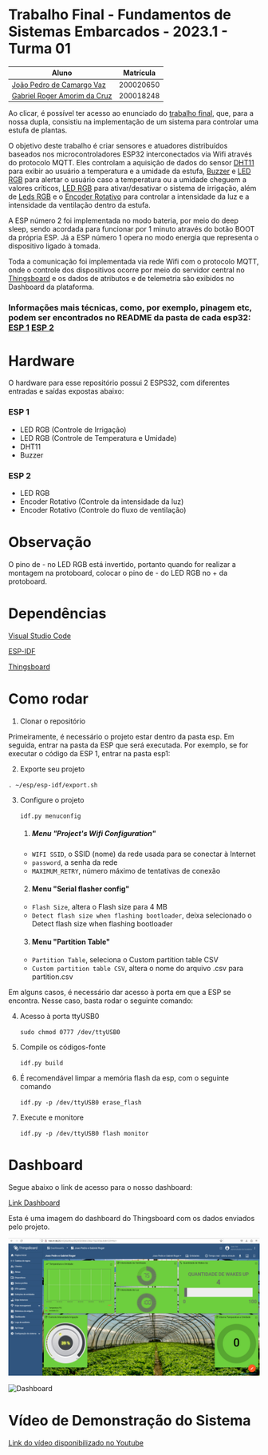 # Trabalho Final - Fundamentos de Sistemas Embarcados - 2023.1 - Turma 01



| Aluno      |        Matrícula           |
| ---------- | ----------------------     |
| [João Pedro de Camargo Vaz](https://github.com/JoaoPedro0803) | 200020650           |
| [Gabriel Roger Amorim da Cruz](https://github.com/GabrielRoger07) | 200018248        |




Ao clicar, é possível ter acesso ao enunciado do [trabalho final](https://gitlab.com/fse_fga/trabalhos-2023_1/trabalho-3-2023-1), que, para a nossa dupla, consistiu na implementação de um sistema para controlar uma estufa de plantas.

O objetivo deste trabalho é criar sensores e atuadores distribuídos baseados nos microcontroladores ESP32 interconectados via Wifi através do protocolo MQTT. Eles controlam a aquisição de dados do sensor [DHT11](https://github.com/Anacron-mb/esp32-DHT11) para exibir ao usuário a temperatura e a umidade da estufa, [Buzzer](https://blogmasterwalkershop.com.br/arduino/como-usar-com-arduino-buzzer-5v-ativo) e [LED RGB](https://portal.vidadesilicio.com.br/como-utilizar-o-led-rgb-com-arduino/) para alertar o usuário caso a temperatura ou a umidade cheguem a valores críticos, [LED RGB](https://portal.vidadesilicio.com.br/como-utilizar-o-led-rgb-com-arduino/) para ativar/desativar o sistema de irrigação, além de [Leds RGB](https://portal.vidadesilicio.com.br/como-utilizar-o-led-rgb-com-arduino/) e o [Encoder Rotativo](https://www.arduinoecia.com.br/como-usar-encoder-rotativo-ky-040-arduino/) para controlar a intensidade da luz e a intensidade da ventilação dentro da estufa.

A ESP número 2 foi implementada no modo bateria, por meio do deep sleep, sendo acordada para funcionar por 1 minuto através do botão BOOT da própria ESP. Já a ESP número 1 opera no modo energia que representa o dispositivo ligado à tomada. 

Toda a comunicação foi implementada via rede Wifi com o protocolo MQTT, onde o controle dos dispositivos ocorre por meio do servidor central no [Thingsboard](https://thingsboard.io/) e os dados de atributos e de telemetria são exibidos no Dashboard da plataforma.

### Informações mais técnicas, como, por exemplo, pinagem etc, podem ser encontrados no README da pasta de cada esp32: [ESP 1](https://github.com/FGA-FSE/trabalho-final-2023-1-gabrieljoao/tree/main/esp1) [ESP 2](https://github.com/FGA-FSE/trabalho-final-2023-1-gabrieljoao/tree/main/esp2)

# Hardware

O hardware para esse repositório possui 2 ESPS32, com diferentes entradas e saídas expostas abaixo:

### ESP 1

- LED RGB (Controle de Irrigação)
- LED RGB (Controle de Temperatura e Umidade)
- DHT11
- Buzzer

### ESP 2

- LED RGB
- Encoder Rotativo (Controle da intensidade da luz)
- Encoder Rotativo (Controle do fluxo de ventilação)

# Observação

O pino de - no LED RGB está invertido, portanto quando for realizar a montagem na protoboard, colocar o pino de - do LED RGB no + da protoboard. 

# Dependências

[Visual Studio Code](https://code.visualstudio.com/)

[ESP-IDF](https://docs.espressif.com/projects/esp-idf/en/v5.0/esp32/get-started/index.html)

[Thingsboard](https://thingsboard.io/)

# Como rodar

1. Clonar o repositório

Primeiramente, é necessário o projeto estar dentro da pasta esp. Em seguida, entrar na pasta da ESP que será executada. Por exemplo, se for executar o código da ESP 1, entrar na pasta esp1:

2. Exporte seu projeto

  `. ~/esp/esp-idf/export.sh`

3. Configure o projeto

	`idf.py menuconfig`

 	1. ##### Menu "Project's Wifi Configuration"

	- `WIFI SSID`, o SSID (nome) da rede usada para se conectar à Internet
	- `password`, a senha da rede
	- `MAXIMUM_RETRY`, número máximo de tentativas de conexão
	
 	2. #### Menu "Serial flasher config"
  
   	- `Flash Size`, altera o Flash size para 4 MB
   	- `Detect flash size when flashing bootloader`, deixa selecionado o Detect flash size when flashing bootloader
  	3. #### Menu "Partition Table"

 	- `Partition Table`, seleciona o Custom partition table CSV
	- `Custom partition table CSV`, altera o nome do arquivo .csv para partition.csv

Em alguns casos, é necessário dar acesso à porta em que a ESP se encontra. Nesse caso, basta rodar o seguinte comando:

4. Acesso à porta ttyUSB0

   `sudo chmod 0777 /dev/ttyUSB0`

5. Compile os códigos-fonte

	`idf.py build`

6. É recomendável limpar a memória flash da esp, com o seguinte comando

	`idf.py -p /dev/ttyUSB0 erase_flash`

7. Execute e monitore

	`idf.py -p /dev/ttyUSB0 flash monitor`


# Dashboard

Segue abaixo o link de acesso para o nosso dashboard:

[Link Dashboard](http://164.41.98.25:443/dashboards/c6503bb0-238a-11ee-95da-bd0125f1f921)

Esta é uma imagem do dashboard do Thingsboard com os dados enviados pelo projeto.

![image](assets/dashboardTP3_fse.jpg)

![Dashboard](statics/dashboard.gif)

# Vídeo de Demonstração do Sistema
[Link do vídeo disponibilizado no Youtube](https://youtu.be/tKKRpPewd9w)

